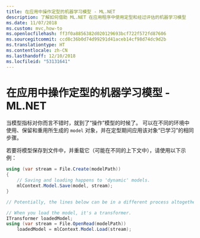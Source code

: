 ```yaml
---
title: 在应用中操作定型的机器学习模型 - ML.NET
description: 了解如何借助 ML.NET 在应用程序中使用定型和经过评估的机器学习模型
ms.date: 11/07/2018
ms.custom: mvc,how-to
ms.openlocfilehash: ff3f0a8856382d020129693bcf722f572fd87606
ms.sourcegitcommit: ccd8c36b0d74d99291d41aceb14cf98d74dc9d2b
ms.translationtype: HT
ms.contentlocale: zh-CN
ms.lasthandoff: 12/10/2018
ms.locfileid: "53131641"
---
```

# <a name="operationalize-a-trained-machine-learning-model-in-apps---mlnet"></a>在应用中操作定型的机器学习模型 - ML.NET

当模型指标对你而言不错时，就到了“操作”模型的时候了。 可以在不同的环境中使用、保留和重用所生成的 `model` 对象，并在定型期间应用该对象“已学习”的相同步骤。

若要将模型保存到文件中，并重载它（可能在不同的上下文中），请使用以下示例：

```csharp
using (var stream = File.Create(modelPath))
{
    // Saving and loading happens to 'dynamic' models.
    mlContext.Model.Save(model, stream);
}

// Potentially, the lines below can be in a different process altogether.

// When you load the model, it's a transformer.
ITransformer loadedModel;
using (var stream = File.OpenRead(modelPath))
    loadedModel = mlContext.Model.Load(stream);
```
